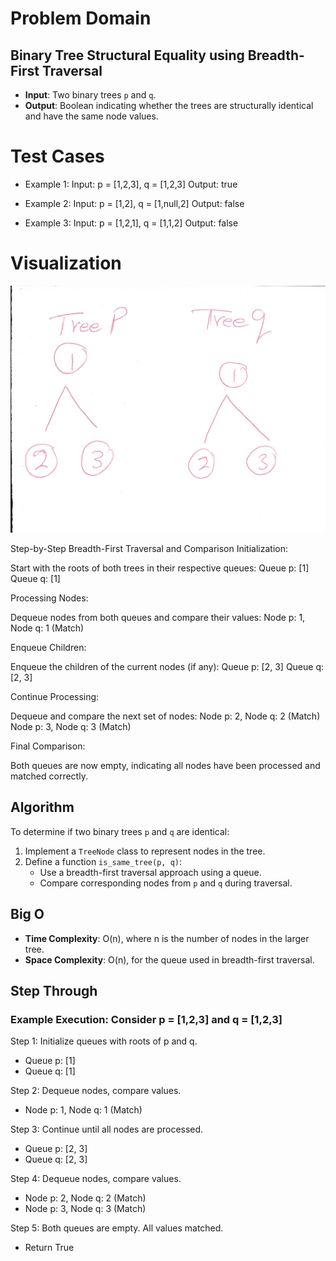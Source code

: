 # Problem Domain

## Binary Tree Structural Equality using Breadth-First Traversal

- **Input**: Two binary trees `p` and `q`.
- **Output**: Boolean indicating whether the trees are structurally identical and have the same node values.

# Test Cases

- Example 1:
Input: p = [1,2,3], q = [1,2,3]
Output: true

- Example 2:
Input: p = [1,2], q = [1,null,2]
Output: false

- Example 3:
Input: p = [1,2,1], q = [1,1,2]
Output: false

# Visualization
![alt text](Scan_20240626.jpg)


Step-by-Step Breadth-First Traversal and Comparison
Initialization:

Start with the roots of both trees in their respective queues:
Queue p: [1]
Queue q: [1]

Processing Nodes:

Dequeue nodes from both queues and compare their values:
Node p: 1, Node q: 1 (Match)

Enqueue Children:

Enqueue the children of the current nodes (if any):
Queue p: [2, 3]
Queue q: [2, 3]

Continue Processing:

Dequeue and compare the next set of nodes:
Node p: 2, Node q: 2 (Match)
Node p: 3, Node q: 3 (Match)

Final Comparison:

Both queues are now empty, indicating all nodes have been processed and matched correctly.


## Algorithm

To determine if two binary trees `p` and `q` are identical:

1. Implement a `TreeNode` class to represent nodes in the tree.
2. Define a function `is_same_tree(p, q)`:
   - Use a breadth-first traversal approach using a queue.
   - Compare corresponding nodes from `p` and `q` during traversal.

## Big O

- **Time Complexity**: O(n), where n is the number of nodes in the larger tree.
- **Space Complexity**: O(n), for the queue used in breadth-first traversal.

## Step Through

### Example Execution: Consider p = [1,2,3] and q = [1,2,3]

Step 1: Initialize queues with roots of p and q.
   - Queue p: [1]
   - Queue q: [1]

Step 2: Dequeue nodes, compare values.
   - Node p: 1, Node q: 1 (Match)

Step 3: Continue until all nodes are processed.
   - Queue p: [2, 3]
   - Queue q: [2, 3]

Step 4: Dequeue nodes, compare values.
   - Node p: 2, Node q: 2 (Match)
   - Node p: 3, Node q: 3 (Match)

Step 5: Both queues are empty. All values matched.
   - Return True

